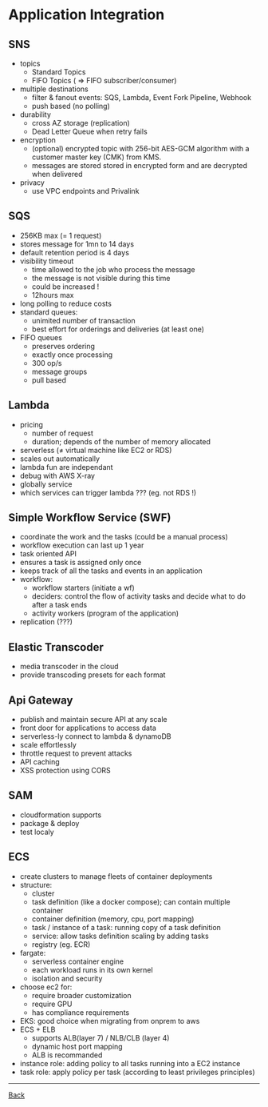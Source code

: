 Application Integration
==============


## SNS

* topics
    * Standard Topics
    * FIFO Topics ( => FIFO subscriber/consumer)
* multiple destinations
    * filter & fanout events: SQS, Lambda, Event Fork Pipeline, Webhook 
    * push based (no polling)
* durability
    * cross AZ storage (replication)
    * Dead Letter Queue when retry fails
* encryption
    * (optional) encrypted topic with 256-bit AES-GCM algorithm with a customer master key (CMK) from KMS.
    * messages are stored stored in encrypted form and are decrypted when delivered
* privacy
    * use VPC endpoints and Privalink


## SQS
* 256KB max (= 1 request)
* stores message for 1mn to 14 days
* default retention period is 4 days
* visibility timeout
    * time allowed to the job who process the message
    * the message is not visible during this time
    * could be increased !
    * 12hours max
* long polling to reduce costs
* standard queues: 
    * unimited number of transaction
    * best effort for orderings and deliveries (at least one)
* FIFO queues
    * preserves ordering
    * exactly once processing
    * 300 op/s
    * message groups
    * pull based


## Lambda
* pricing 
    * number of request
    * duration; depends of the number of memory allocated
* serverless (≠ virtual machine like EC2 or RDS)
* scales out automatically
* lambda fun are independant
* debug with AWS X-ray
* globally service
* which services can trigger lambda ??? (eg. not RDS !)


## Simple Workflow Service (SWF)
* coordinate the work and the tasks (could be a manual process)
* workflow execution can last up 1 year
* task oriented API
* ensures a task is assigned only once
* keeps track of all the tasks and events in an application
* workflow:
    * workflow starters (initiate a wf)
    * deciders: control the flow of activity tasks and decide what to do after a task ends
    * activity workers (program of the application)
* replication (???)

## Elastic Transcoder
* media transcoder in the cloud
* provide transcoding presets for each format


## Api Gateway
* publish and maintain secure API at any scale
* front door for applications to access data
* serverless-ly connect to lambda & dynamoDB
* scale effortlessly
* throttle request to prevent attacks
* API caching
* XSS protection using CORS


## SAM
* cloudformation supports
* package & deploy
* test localy


## ECS
* create clusters to manage fleets of container deployments
* structure:
    * cluster
    * task definition (like a docker compose); can contain multiple container
    * container definition (memory, cpu, port mapping)
    * task / instance of a task: running copy of a task definition
    * service: allow tasks definition scaling by adding tasks
    * registry (eg. ECR)
* fargate:
    * serverless container engine
    * each workload runs in its own kernel
    * isolation and security
* choose ec2 for:
    * require broader customization
    * require GPU
    * has compliance requirements
* EKS: good choice when migrating from onprem to aws
* ECS + ELB
    * supports ALB(layer 7) / NLB/CLB (layer 4)
    * dynamic host port mapping
    * ALB is recommanded
* instance role: adding policy to all tasks running into a EC2 instance
* task role: apply policy per task (according to least privileges principles)

---
[Back](/solution-architect)
